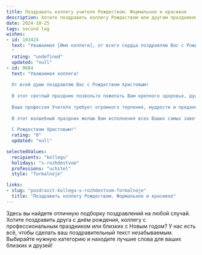 ```yaml
---
title: Поздравить коллегу учителя Рождеством. Формальное и красивое
description: Хотите поздравить коллегу Рождеством или другим праздником? Наш ИИ создаст незабываемое поздравление, а вы обязательно выделитесь среди других.  
date: 2024-10-25
tags: second tag
wishes:
- id: 103424
  text: "Уважаемая [Имя коллеги], от всего сердца поздравляю Вас с Рождеством Христовым! Желаю Вам в этот светлый праздник душевного тепла, мира, радости и благополучия. Пусть Рождественская звезда освещает Ваш путь, а ангел-хранитель оберегает от всех невзгод.  Пусть новый год принесет Вам новые творческие силы и вдохновение в Вашей благородной профессии Учителя!
  "
  rating: "undefined"
  updated: "null"
- id: 9684
  text: "Уважаемая коллега!
  
  От всей души поздравляю Вас с Рождеством Христовым!
  
  В этот светлый праздник позвольте пожелать Вам крепкого здоровья, душевного тепла и семейного благополучия. Пусть Ваше сердце наполнится счастьем и любовью, а в доме всегда царят мир и согласие.
  
  Ваша профессия Учителя требует огромного терпения, мудрости и преданности своему делу. Пусть Ваша педагогическая деятельность приносит Вам радость и удовлетворение, а Ваши ученики всегда радуют своими успехами.
  
  В этот волшебный праздник желаю Вам исполнения всех Ваших самых заветных желаний. Пусть любовь и доброта окружают Вас каждый день!
  
  С Рождеством Христовым!"
  rating: "0"
  updated: "null"

selectedValues:
  recipients: "kollegu"
  holidays: "s-rozhdestvom"
  professions: "uchitel"
  style: "formalnoje"

links:
- slug: "pozdravit-kollegu-s-rozhdestvom-formalnoje"
  title: "Поздравить коллегу Рождеством. Формальное и красивое"
---
```


Здесь вы найдете отличную подборку поздравлений на любой случай. 
Хотите поздравить друга с днём рождения, коллегу с профессиональным праздником или близких с Новым годом? У нас есть всё, чтобы сделать ваш поздравительный текст незабываемым. Выбирайте нужную категорию и находите лучшие слова для ваших близких и друзей!
